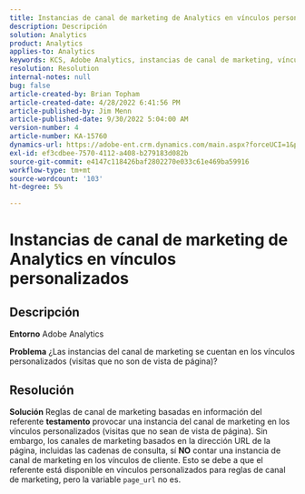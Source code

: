 ```yaml
---
title: Instancias de canal de marketing de Analytics en vínculos personalizados
description: Descripción
solution: Analytics
product: Analytics
applies-to: Analytics
keywords: KCS, Adobe Analytics, instancias de canal de marketing, vínculos personalizados, preguntas frecuentes
resolution: Resolution
internal-notes: null
bug: false
article-created-by: Brian Topham
article-created-date: 4/28/2022 6:41:56 PM
article-published-by: Jim Menn
article-published-date: 9/30/2022 5:04:00 AM
version-number: 4
article-number: KA-15760
dynamics-url: https://adobe-ent.crm.dynamics.com/main.aspx?forceUCI=1&pagetype=entityrecord&etn=knowledgearticle&id=f30e69e0-22c7-ec11-a7b6-0022480a1b03
exl-id: ef3cdbee-7570-4112-a408-b279183d082b
source-git-commit: e4147c118426baf2802270e033c61e469ba59916
workflow-type: tm+mt
source-wordcount: '103'
ht-degree: 5%

---
```


# Instancias de canal de marketing de Analytics en vínculos personalizados

## Descripción


<b>Entorno</b>
Adobe Analytics

<b>Problema</b>
¿Las instancias del canal de marketing se cuentan en los vínculos personalizados (visitas que no son de vista de página)?


## Resolución


<b>Solución</b>
Reglas de canal de marketing basadas en información del referente <b>testamento</b> provocar una instancia del canal de marketing en los vínculos personalizados (visitas que no sean de vista de página).
Sin embargo, los canales de marketing basados en la dirección URL de la página, incluidas las cadenas de consulta, sí <b>NO</b> contar una instancia de canal de marketing en los vínculos de cliente.
Esto se debe a que el referente está disponible en vínculos personalizados para reglas de canal de marketing, pero la variable `page_url` no es.
